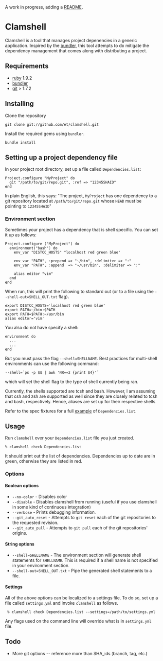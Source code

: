 A work in progress, adding a [README](http://tom.preston-werner.com/2010/08/23/readme-driven-development.html).

# Clamshell

Clamshell is a tool that manages project depenencies in a generic application.
Inspired by the [bundler](http://gembundler.com), this tool attempts to do
mitigate the dependency management that comes along with distributing a
project.

## Requirements

* [ruby](http://www.ruby-lang.org/en/downloads/) 1.9.2
* [bundler](http://gembundler.com/)
* [git](http://git-scm.com/download) > 1.7.2

## Installing

Clone the repository

    git clone git://github.com/et/clamshell.git

Install the required gems using `bundler`.

    bundle install

## Setting up a project dependency file

In your project root directory, set up a file called `Dependencies.list`:

    Project.configure "MyProject" do
      git "/path/to/git/repo.git", :ref => "12345SHAID"
    end

In plain English, this says: "The project, `MyProject` has one dependency to a git
repository located at `/path/to/git/repo.git` whose `HEAD` must be pointing to `12345SHAID`"

###  Environment section

Sometimes your project has a dependency that is shell specific. You can set it
up as follows:

    Project.configure ("MyProject") do
      environment("bash") do
        env_var "DISTCC_HOSTS" "localhost red green blue"

        env_var "PATH", :prepend => "~/bin", :delimiter => ":"
        env_var "PATH", :append  => "~/usr/bin", :delimiter => ":"

        alias editor "vim"
      end
    end

When run, this will print the following to standard out (or to a file using the `--shell-out=SHELL_OUT.txt` flag).

    export DISTCC_HOSTS='localhost red green blue'
    export PATH=~/bin:$PATH
    export PATH=$PATH:~/usr/bin
    alias editor='vim'

You also do not have specify a shell:

    environment do
      ...
      ...
    end

But you must pass the flag `--shell=SHELLNAME`.
Best practices for multi-shell environments can use the following command:

    --shell=`ps -p $$ | awk 'NR==2 {print $4}'`

which will set the shell flag to the type of shell currently being ran.

Currently, the shells supported are tcsh and bash. However, I am assuming that
csh and zsh are supported as well since they are closely related to tcsh and
bash, respectively. Hence, aliases are set up for their respective shells.

Refer to the spec fixtures for a full
[example](https://github.com/et/clamshell/blob/master/spec/fixtures/Dependencies.list)
of `Dependencies.list`.


## Usage

Run `clamshell` over your `Dependencies.list` file you just created.

    % clamshell check Dependencies.list

It should print out the list of dependencies. Dependencies up to date
are in green, otherwise they are listed in red.

### Options

#### Boolean options

* `--no-color`       - Disables color
* `--disable`        - Disables clamshell from running (useful if you use clamshell in some kind of continuous integration)
* `--verbose`        - Prints debugging information.
* `--git_auto_reset` - Attempts to `git reset` each of the git repositories to the requested revision.
* `--git_auto_pull`  - Attempts to `git pull` each of the git repositories' origins.

#### String options

* `--shell=SHELLNAME` - The environment section will generate shell statements for `SHELLNAME`. This is required if a shell name is not specified in your environment section.
* `--shell-out=SHELL_OUT.txt` - Pipe the generated shell statements to a file.

#### Settings

All of the above options can be localized to a settings file. To do so, set
up a file called `settings.yml` and invoke `clamshell` as follows.

     % clamshell check Dependencies.list --settings=/path/to/settings.yml

Any flags used on the command line will override what is in `settings.yml` file.


## Todo

* More git options -- reference more than SHA_ids (branch, tag, etc.)
